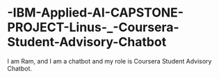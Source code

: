 # -IBM-Applied-AI-CAPSTONE-PROJECT-Linus-_-Coursera-Student-Advisory-Chatbot
I am Ram, and I am a chatbot and my role is Coursera Student Advisory Chatbot.
